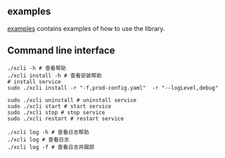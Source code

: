 
## examples
[examples](examples) contains examples of how to use the library.


## Command line interface
```shell
./xcli -h # 查看帮助
./xcli install -h # 查看安装帮助
# install service
sudo ./xcli install -r "-f,prod-config.yaml"  -r "--logLevel,debug"

sudo ./xcli uninstall # uninstall service
sudo ./xcli start # start service
sudo ./xcli stop # stop service
sudo ./xcli restart # restart service

./xcli log -h # 查看日志帮助
./xcli log # 查看日志
./xcli log -f # 查看日志并跟踪
```
